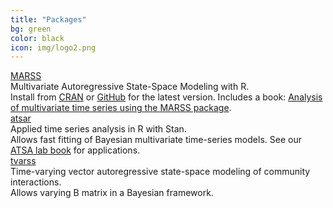 ```yaml
---
title: "Packages"
bg: green
color: black
icon: img/logo2.png
---
```


<!-- the part in pkgsboxtext2 will disappear on small screens -->
<div id="pkgscontainer">

<div id="pkgsbox">
<a class="boxlinks"  href="https://github.com/nwfsc-timeseries/MARSS">MARSS</a><br>
<div id="pkgsboxtext1">Multivariate Autoregressive State-Space Modeling with R.</div> <div id="pkgsboxtext2">Install from <a href="https://cran.r-project.org/web/packages/MARSS/index.html">CRAN</a> or <a href="https://github.com/nwfsc-timeseries/MARSS">GitHub</a> for the latest version.  Includes a book: <a href="https://cran.r-project.org/web/packages/MARSS/vignettes/UserGuide.pdf">Analysis of multivariate time series using the MARSS package</a>.</div>
</div>

<div id="pkgsbox">
<a class="boxlinks"  href="https://github.com/nwfsc-timeseries/atsar">atsar</a><br>
<div id="pkgsboxtext1">Applied time series analysis in R with Stan.</div>
<div id="pkgsboxtext2">Allows fast fitting of Bayesian multivariate time-series models.  See our <a href="https://nwfsc-timeseries.github.io/atsa-labs/">ATSA lab book</a> for applications.</div>
</div>

<div id="pkgsbox">
<a class="boxlinks"  href="https://github.com/nwfsc-timeseries/tvarss">tvarss</a><br>
<div id="pkgsboxtext1">Time-varying vector autoregressive state-space modeling of community interactions.</div>
<div id="pkgsboxtext2">Allows varying B matrix in a Bayesian framework.</div>
</div>

</div>
